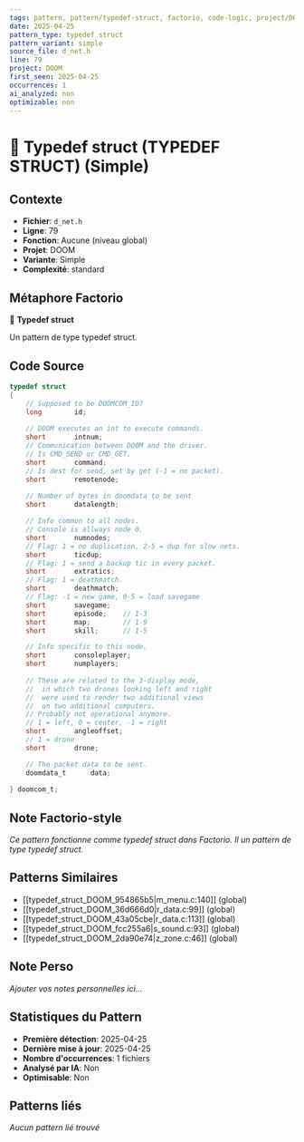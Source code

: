 ```yaml
---
tags: pattern, pattern/typedef-struct, factorio, code-logic, project/DOOM, pattern/variant/simple
date: 2025-04-25
pattern_type: typedef struct
pattern_variant: simple
source_file: d_net.h
line: 79
project: DOOM
first_seen: 2025-04-25
occurrences: 1
ai_analyzed: non
optimizable: non
---
```


# 🔧 Typedef struct (TYPEDEF STRUCT) (Simple)

## Contexte
- **Fichier**: `d_net.h`
- **Ligne**: 79
- **Fonction**: Aucune (niveau global)
- **Projet**: DOOM
- **Variante**: Simple
- **Complexité**: standard

## Métaphore Factorio
🔧 **Typedef struct**

Un pattern de type typedef struct.

## Code Source
```c
typedef struct
{
    // Supposed to be DOOMCOM_ID?
    long		id;
    
    // DOOM executes an int to execute commands.
    short		intnum;		
    // Communication between DOOM and the driver.
    // Is CMD_SEND or CMD_GET.
    short		command;
    // Is dest for send, set by get (-1 = no packet).
    short		remotenode;
    
    // Number of bytes in doomdata to be sent
    short		datalength;

    // Info common to all nodes.
    // Console is allways node 0.
    short		numnodes;
    // Flag: 1 = no duplication, 2-5 = dup for slow nets.
    short		ticdup;
    // Flag: 1 = send a backup tic in every packet.
    short		extratics;
    // Flag: 1 = deathmatch.
    short		deathmatch;
    // Flag: -1 = new game, 0-5 = load savegame
    short		savegame;
    short		episode;	// 1-3
    short		map;		// 1-9
    short		skill;		// 1-5

    // Info specific to this node.
    short		consoleplayer;
    short		numplayers;
    
    // These are related to the 3-display mode,
    //  in which two drones looking left and right
    //  were used to render two additional views
    //  on two additional computers.
    // Probably not operational anymore.
    // 1 = left, 0 = center, -1 = right
    short		angleoffset;
    // 1 = drone
    short		drone;		

    // The packet data to be sent.
    doomdata_t		data;
    
} doomcom_t;
```

## Note Factorio-style
*Ce pattern fonctionne comme typedef struct dans Factorio. Il un pattern de type typedef struct.*

## Patterns Similaires
- [[typedef_struct_DOOM_954865b5|m_menu.c:140]] (global)
- [[typedef_struct_DOOM_36d666d0|r_data.c:99]] (global)
- [[typedef_struct_DOOM_43a05cbe|r_data.c:113]] (global)
- [[typedef_struct_DOOM_fcc255a6|s_sound.c:93]] (global)
- [[typedef_struct_DOOM_2da90e74|z_zone.c:46]] (global)

## Note Perso
*Ajouter vos notes personnelles ici...*

## Statistiques du Pattern
- **Première détection**: 2025-04-25
- **Dernière mise à jour**: 2025-04-25
- **Nombre d'occurrences**: 1 fichiers
- **Analysé par IA**: Non
- **Optimisable**: Non

## Patterns liés
*Aucun pattern lié trouvé*
